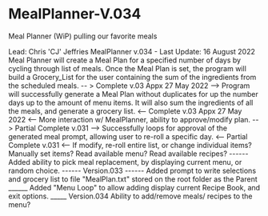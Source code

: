 # MealPlanner-V.034
Meal Planner (WiP) pulling our favorite meals

Lead: Chris 'CJ' Jeffries
MealPlanner v.034 - Last Update: 16 August 2022
Meal Planner will create a Meal Plan for a specified number of days by cycling through list of meals.
Once the Meal Plan is set, the program will build a Grocery_List for the user containing the sum of the ingredients
from the scheduled meals. -- > Complete v.03 Appx 27 May 2022 --> Program will successfully generate a Meal Plan without duplicates for
up the number days up to the amount of menu items. It will also sum the ingredients of all the meals, and generate a
grocery list. <-- Complete v.03 Appx 27 May 2022 <--
More interaction w/ MealPlanner, ability to approve/modify plan. -- > Partial Complete v.031 --> Successfully loops for
approval of the generated meal prompt, allowing user to re-roll a specific day. <--  Partial Complete v.031 <--
If modify, re-roll entire list, or change individual items? Manually set items? Read available menu? Read available recipes?
------ Added ability to pick meal replacement, by displaying current menu, or random choice. ------ Version.033
------ Added prompt to write selections and grocery list to file "MealPlan.txt" stored on the root folder as the Parent
______ Added "Menu Loop" to allow adding display current Recipe Book, and exit options. _____ Version.034
Ability to add/remove meals/ recipes to the menu?

